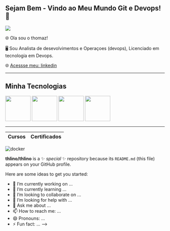 ## Sejam Bem - Vindo ao Meu Mundo Git e Devops! 👋

![](colaboraread.com.br/aluno/timeline/index/3504896401?ofertaDisciplinaId=1974673)

🌐 Ola sou o thomaz!

🖥️ Sou Analista de desevolvimentos e Operaçoes (devops), Licenciado em tecnologia em Devops.

🌐 [Acessse meu: linkedin ](https://www.linkedin.com/in/thomaz-lino-477b76249/)

------------
## Minha Tecnologias 
<img src="https://cdn.jsdelivr.net/gh/devicons/devicon@latest/icons/docker/docker-plain.svg" width="80px" />
<img src="https://cdn.jsdelivr.net/gh/devicons/devicon@latest/icons/linux/linux-plain.svg" width="80px" /> 
<img src="https://cdn.jsdelivr.net/gh/devicons/devicon@latest/icons/azure/azure-original-wordmark.svg" width="80px" />
<img src="https://cdn.jsdelivr.net/gh/devicons/devicon@latest/icons/googlecloud/googlecloud-plain-wordmark.svg" width="80px" />

--------------

| Cursos | Certificados |
|--------|--------------|  
![docker](image-1.png)


**thlino/thlino** is a ✨ _special_ ✨ repository because its `README.md` (this file) appears on your GitHub profile.

Here are some ideas to get you started:

- 🔭 I’m currently working on ...
- 🌱 I’m currently learning ...
- 👯 I’m looking to collaborate on ...
- 🤔 I’m looking for help with ...
- 💬 Ask me about ...
- 📫 How to reach me: ...
- 😄 Pronouns: ...
- ⚡ Fun fact: ...
-->
